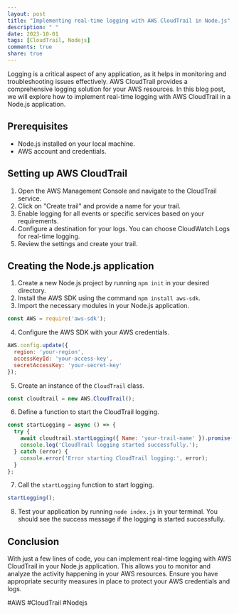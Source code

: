 ```yaml
---
layout: post
title: "Implementing real-time logging with AWS CloudTrail in Node.js"
description: " "
date: 2023-10-01
tags: [CloudTrail, Nodejs]
comments: true
share: true
---
```


Logging is a critical aspect of any application, as it helps in monitoring and troubleshooting issues effectively. AWS CloudTrail provides a comprehensive logging solution for your AWS resources. In this blog post, we will explore how to implement real-time logging with AWS CloudTrail in a Node.js application.

## Prerequisites
- Node.js installed on your local machine.
- AWS account and credentials.

## Setting up AWS CloudTrail
1. Open the AWS Management Console and navigate to the CloudTrail service.
2. Click on "Create trail" and provide a name for your trail.
3. Enable logging for all events or specific services based on your requirements.
4. Configure a destination for your logs. You can choose CloudWatch Logs for real-time logging.
5. Review the settings and create your trail.

## Creating the Node.js application
1. Create a new Node.js project by running `npm init` in your desired directory.
2. Install the AWS SDK using the command `npm install aws-sdk`.
3. Import the necessary modules in your Node.js application.

```javascript
const AWS = require('aws-sdk');
```

4. Configure the AWS SDK with your AWS credentials.

```javascript
AWS.config.update({
  region: 'your-region',
  accessKeyId: 'your-access-key',
  secretAccessKey: 'your-secret-key'
});
```

5. Create an instance of the `CloudTrail` class.

```javascript
const cloudtrail = new AWS.CloudTrail();
```

6. Define a function to start the CloudTrail logging.

```javascript
const startLogging = async () => {
  try {
    await cloudtrail.startLogging({ Name: 'your-trail-name' }).promise();
    console.log('CloudTrail logging started successfully.');
  } catch (error) {
    console.error('Error starting CloudTrail logging:', error);
  }
};
```

7. Call the `startLogging` function to start logging.

```javascript
startLogging();
```

8. Test your application by running `node index.js` in your terminal. You should see the success message if the logging is started successfully.

## Conclusion
With just a few lines of code, you can implement real-time logging with AWS CloudTrail in your Node.js application. This allows you to monitor and analyze the activity happening in your AWS resources. Ensure you have appropriate security measures in place to protect your AWS credentials and logs.

#AWS #CloudTrail #Nodejs